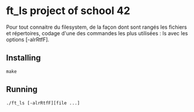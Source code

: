 # ft_ls project of school 42

Pour tout connaitre du filesystem, de la façon dont sont rangés les fichiers et répertoires, codage d'une des commandes les plus utilisées : ls avec les options [-alrRtfF].

## Installing
```
make
```

## Running
```
./ft_ls [-alrRtfF][file ...]
```
